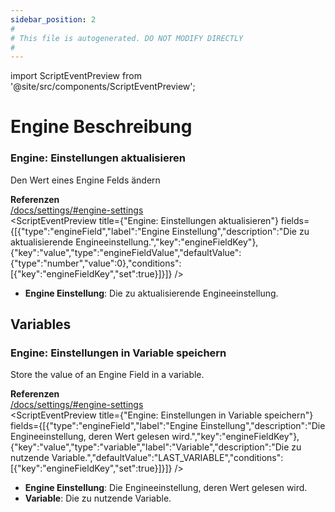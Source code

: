 ```yaml
---
sidebar_position: 2
#
# This file is autogenerated. DO NOT MODIFY DIRECTLY
#
---
```


import ScriptEventPreview from '@site/src/components/ScriptEventPreview';

# Engine Beschreibung

### Engine: Einstellungen aktualisieren
Den Wert eines Engine Felds ändern

**Referenzen**  
[/docs/settings/#engine-settings](/docs/settings/#engine-settings)  
<ScriptEventPreview title={"Engine: Einstellungen aktualisieren"} fields={[{"type":"engineField","label":"Engine Einstellung","description":"Die zu aktualisierende Engineeinstellung.","key":"engineFieldKey"},{"key":"value","type":"engineFieldValue","defaultValue":{"type":"number","value":0},"conditions":[{"key":"engineFieldKey","set":true}]}]} />

- **Engine Einstellung**: Die zu aktualisierende Engineeinstellung.  

## Variables
### Engine: Einstellungen in Variable speichern
Store the value of an Engine Field in a variable.

**Referenzen**  
[/docs/settings/#engine-settings](/docs/settings/#engine-settings)  
<ScriptEventPreview title={"Engine: Einstellungen in Variable speichern"} fields={[{"type":"engineField","label":"Engine Einstellung","description":"Die Engineeinstellung, deren Wert gelesen wird.","key":"engineFieldKey"},{"key":"value","type":"variable","label":"Variable","description":"Die zu nutzende Variable.","defaultValue":"LAST_VARIABLE","conditions":[{"key":"engineFieldKey","set":true}]}]} />

- **Engine Einstellung**: Die Engineeinstellung, deren Wert gelesen wird.  
- **Variable**: Die zu nutzende Variable.  

